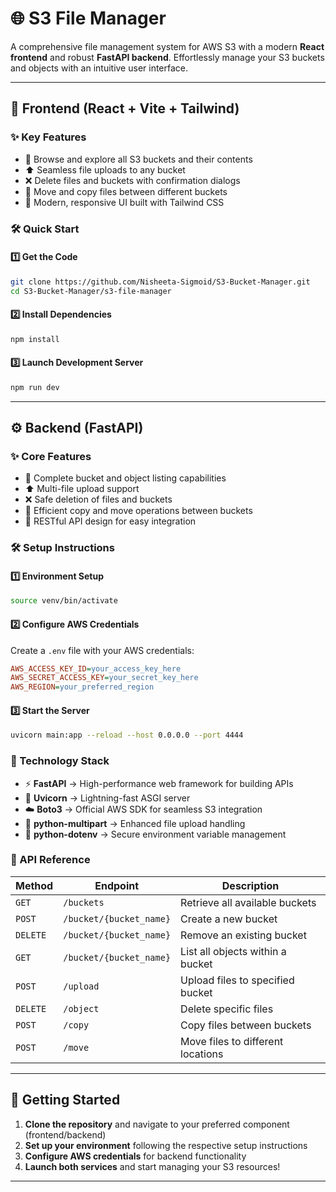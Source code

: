 # 🌐 S3 File Manager

A comprehensive file management system for AWS S3 with a modern **React frontend** and robust **FastAPI backend**. Effortlessly manage your S3 buckets and objects with an intuitive user interface.

---

## 🚀 Frontend (React + Vite + Tailwind)

### ✨ Key Features
- 📂 Browse and explore all S3 buckets and their contents  
- ⬆️ Seamless file uploads to any bucket  
- ❌ Delete files and buckets with confirmation dialogs  
- 🔄 Move and copy files between different buckets  
- 🎨 Modern, responsive UI built with Tailwind CSS

### 🛠️ Quick Start

#### 1️⃣ Get the Code
```bash
git clone https://github.com/Nisheeta-Sigmoid/S3-Bucket-Manager.git
cd S3-Bucket-Manager/s3-file-manager
```

#### 2️⃣ Install Dependencies
```bash
npm install
```

#### 3️⃣ Launch Development Server
```bash
npm run dev
```

---

## ⚙️ Backend (FastAPI)

### ✨ Core Features
- 📂 Complete bucket and object listing capabilities  
- ⬆️ Multi-file upload support  
- ❌ Safe deletion of files and buckets  
- 🔄 Efficient copy and move operations between buckets  
- 🔌 RESTful API design for easy integration

### 🛠️ Setup Instructions

#### 1️⃣ Environment Setup
```bash
source venv/bin/activate
```

#### 2️⃣ Configure AWS Credentials
Create a `.env` file with your AWS credentials:
```ini
AWS_ACCESS_KEY_ID=your_access_key_here
AWS_SECRET_ACCESS_KEY=your_secret_key_here
AWS_REGION=your_preferred_region
```

#### 3️⃣ Start the Server
```bash
uvicorn main:app --reload --host 0.0.0.0 --port 4444
```

### 🔧 Technology Stack
- ⚡ **FastAPI** → High-performance web framework for building APIs
- 🚀 **Uvicorn** → Lightning-fast ASGI server
- ☁️ **Boto3** → Official AWS SDK for seamless S3 integration
- 📄 **python-multipart** → Enhanced file upload handling
- 🔐 **python-dotenv** → Secure environment variable management

### 📡 API Reference

| Method | Endpoint | Description |
|--------|----------|-------------|
| `GET` | `/buckets` | Retrieve all available buckets |
| `POST` | `/bucket/{bucket_name}` | Create a new bucket |
| `DELETE` | `/bucket/{bucket_name}` | Remove an existing bucket |
| `GET` | `/bucket/{bucket_name}` | List all objects within a bucket |
| `POST` | `/upload` | Upload files to specified bucket |
| `DELETE` | `/object` | Delete specific files |
| `POST` | `/copy` | Copy files between buckets |
| `POST` | `/move` | Move files to different locations |

---

## 🌟 Getting Started

1. **Clone the repository** and navigate to your preferred component (frontend/backend)
2. **Set up your environment** following the respective setup instructions
3. **Configure AWS credentials** for backend functionality
4. **Launch both services** and start managing your S3 resources!

---

